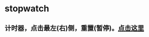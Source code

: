 # stopwatch
## 计时器，点击最左(右)侧，重置(暂停)。<a href='https://jiandandaoxingfu.github.io/stopclock/'>点击这里</a>
